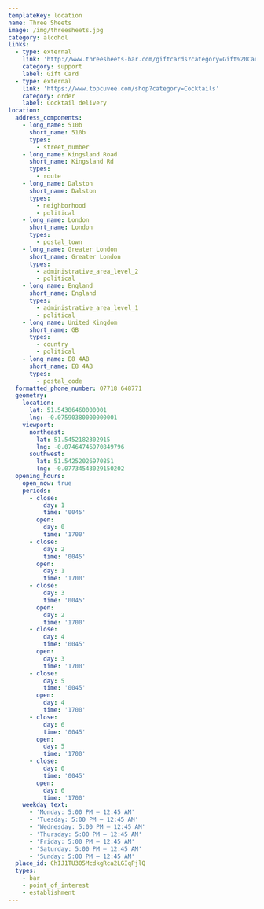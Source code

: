 ```yaml
---
templateKey: location
name: Three Sheets
image: /img/threesheets.jpg
category: alcohol
links:
  - type: external
    link: 'http://www.threesheets-bar.com/giftcards?category=Gift%20Card'
    category: support
    label: Gift Card
  - type: external
    link: 'https://www.topcuvee.com/shop?category=Cocktails'
    category: order
    label: Cocktail delivery
location:
  address_components:
    - long_name: 510b
      short_name: 510b
      types:
        - street_number
    - long_name: Kingsland Road
      short_name: Kingsland Rd
      types:
        - route
    - long_name: Dalston
      short_name: Dalston
      types:
        - neighborhood
        - political
    - long_name: London
      short_name: London
      types:
        - postal_town
    - long_name: Greater London
      short_name: Greater London
      types:
        - administrative_area_level_2
        - political
    - long_name: England
      short_name: England
      types:
        - administrative_area_level_1
        - political
    - long_name: United Kingdom
      short_name: GB
      types:
        - country
        - political
    - long_name: E8 4AB
      short_name: E8 4AB
      types:
        - postal_code
  formatted_phone_number: 07718 648771
  geometry:
    location:
      lat: 51.54386460000001
      lng: -0.07590380000000001
    viewport:
      northeast:
        lat: 51.5452182302915
        lng: -0.07464746970849796
      southwest:
        lat: 51.54252026970851
        lng: -0.07734543029150202
  opening_hours:
    open_now: true
    periods:
      - close:
          day: 1
          time: '0045'
        open:
          day: 0
          time: '1700'
      - close:
          day: 2
          time: '0045'
        open:
          day: 1
          time: '1700'
      - close:
          day: 3
          time: '0045'
        open:
          day: 2
          time: '1700'
      - close:
          day: 4
          time: '0045'
        open:
          day: 3
          time: '1700'
      - close:
          day: 5
          time: '0045'
        open:
          day: 4
          time: '1700'
      - close:
          day: 6
          time: '0045'
        open:
          day: 5
          time: '1700'
      - close:
          day: 0
          time: '0045'
        open:
          day: 6
          time: '1700'
    weekday_text:
      - 'Monday: 5:00 PM – 12:45 AM'
      - 'Tuesday: 5:00 PM – 12:45 AM'
      - 'Wednesday: 5:00 PM – 12:45 AM'
      - 'Thursday: 5:00 PM – 12:45 AM'
      - 'Friday: 5:00 PM – 12:45 AM'
      - 'Saturday: 5:00 PM – 12:45 AM'
      - 'Sunday: 5:00 PM – 12:45 AM'
  place_id: ChIJ1TU305McdkgRca2LGIqPjlQ
  types:
    - bar
    - point_of_interest
    - establishment
---
```

